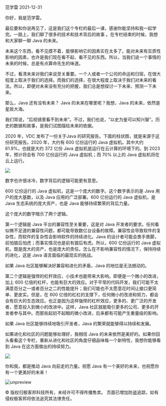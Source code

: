 范学雷 2021-12-31

你好，我是范学雷。

最后要和你说再见了，这是我们这个专栏的最后一课，感谢你能坚持和我一起学完。一路上，我们聊了很多的技术和技术背后的故事 。在专栏结束的时候，我想和大家聊一聊 Java 的未来。

未来这个东西，看不见摸不着，能够影响它的因素实在太多了。能对未来有实质性影响的因素，也许是我们现在看不起、看不见的东西。所以，当我们说一个事情的未来的时候，总是有点算命先生的味道。

不过，看清未来对我们来说至关重要。一个人或者一个公司的命运和归宿，在很大程度上取决于我们的选择。而我们的选择，在很大程度上取决于我们对未来的看法。所以，即便对未来没有充分的把握，我们总是想探讨一下未来、预测一下未来。

那么，Java 还有没有未来？ Java 的未来在哪里呢？我想，Java 的未来，依然是星辰大海。

我们常说，“后视镜里看不到未来”。不过，我们也说，“以史为鉴可以知兴替”。历史的数据和故事，是我们试图描绘未来的依据。

2020 年，VDC 发布了一份关于Java 的研究报告。下面的柱状图，就是来源于这份研究报告。2020 年，大约有 600 亿份运行的 Java 虚拟机。其中大约 61.9%，也就是大约 372 亿份 Java 虚拟机是运行在云计算的环境下的。到 2023 年，预计将会有 700 亿份运行的 Java 虚拟机；而 70% 以上的 Java 虚拟机将在云上运行。

![](https://static001.geekbang.org/resource/image/00/fc/00ab595896def773b606051d025da1fc.png?wh=694x394)

数字也许很冰冷，数字背后的逻辑可能更有意思。

600 亿份运行的 Java 虚拟机，这是一个庞大的数字。这个数字表示的是 Java 用户的庞大基数，以及 Java 应用的广泛部署。600 亿份运行的 Java 虚拟机，是 Java 生态系统的庞大资产，也是 Java 能够持续繁荣的背后力量。

这个庞大的数字暗示了两个逻辑。

第一个逻辑是 Java 平台的兼容性至关重要，这是对 Java 开发者的要求。任何看似微不足道的兼容性问题，都可能导致数亿台设备的故障。兼容性会导致软件的复杂性，而软件的复杂性会影响软件的持续进化。Java 的设计者可能会畏手畏脚，前怕狼后怕虎；而事实情况也是前有狼后有虎。所以，600 亿份运行的 Java 虚拟机，既是庞大的资产，也是庞大的责任。怎么在不影响兼容性的情况下，保持持续的进化，这是 Java 语言面临的最现实的挑战。

如果 Java 社区能够解决好兼容和进化的矛盾，Java 的地位是无法撼动的。

第二个逻辑是强悍的杠杆效应，小技术也能带来大影响。即便是一个微小的改进，加上 600 亿倍的杠杆，也能有巨大的效应。对于平常的代码开发，我们可能不太满意百分之一或者百分之二的性能提升；我们可能也不太愿意花时间让接口更简单、更皮实。但是，在 600 亿倍的杠杠的支撑下，任何微小的改进和努力，都会会有巨大的生态效应。也正是因为这样强悍的杠杆效应，更多的、更广泛的开发者，愿意投入到微小的改进中。这样，Java 社区就能吸引更多的公司、更多的开发者参与其中。而那些起初不起眼的微小改进，后来都有可能产生重量级的影响。

如果 Java 社区能够持续地吸引开发者，Java 的繁荣就能够得以持续和发展。

如果进化和社区的问题能够处理好，我相信 Java 的未来依然是美好的。如果你回头看看这个专栏，重新从进化和社区的角度仔细品味每一个新特性，我想你能够看到 Java 在这方面做出的持续努力。

[![](https://static001.geekbang.org/resource/image/c6/c4/c6eefd4dd0484981b4014b3744239dc4.jpg?wh=720x505)](https://jinshuju.net/f/vUZ8cS)

你和我，都是推动 Java 向前走的力量。祝愿 Java 有一个美好的未来，也祝愿你有一个更美好的未来！

![unpreview](https://static001.geekbang.org/resource/image/e3/0f/e39558361217b0ca3f644a0a4f7a7a0f.png)

© 版权归极客邦科技所有，未经许可不得传播售卖。 页面已增加防盗追踪，如有侵权极客邦将依法追究其法律责任。